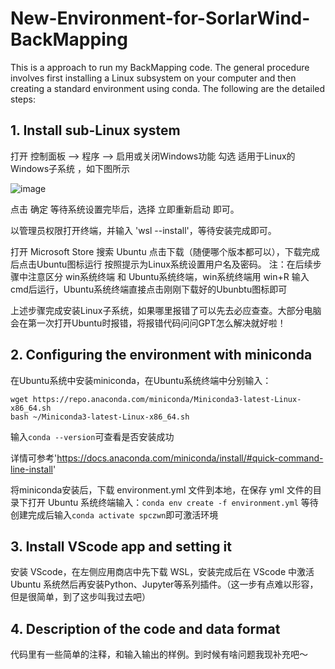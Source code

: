 # New-Environment-for-SorlarWind-BackMapping
This is a approach to run my BackMapping code. The general procedure involves first installing a Linux subsystem on your computer and then creating a standard environment using conda. The following are the detailed steps:

## 1. Install sub-Linux system

打开 控制面板 --> 程序 --> 启用或关闭Windows功能 勾选 适用于Linux的Windows子系统 ，如下图所示

![image](https://github.com/user-attachments/assets/49b7feb4-13e9-4784-8afa-c0f8e17e47e6)

点击 确定 等待系统设置完毕后，选择 立即重新启动 即可。

以管理员权限打开终端，并输入 'wsl --install'，等待安装完成即可。

打开 Microsoft Store 搜索 Ubuntu 点击下载（随便哪个版本都可以），下载完成后点击Ubuntu图标运行 按照提示为Linux系统设置用户名及密码。
注：在后续步骤中注意区分 win系统终端 和 Ubuntu系统终端，win系统终端用 win+R 输入cmd后运行，Ubuntu系统终端直接点击刚刚下载好的Ubunbtu图标即可

上述步骤完成安装Linux子系统，如果哪里报错了可以先去必应查查。大部分电脑会在第一次打开Ubuntu时报错，将报错代码问问GPT怎么解决就好啦！

## 2. Configuring the environment with miniconda
在Ubuntu系统中安装miniconda，在Ubuntu系统终端中分别输入：
```
wget https://repo.anaconda.com/miniconda/Miniconda3-latest-Linux-x86_64.sh
bash ~/Miniconda3-latest-Linux-x86_64.sh
```
输入`conda --version`可查看是否安装成功

详情可参考'https://docs.anaconda.com/miniconda/install/#quick-command-line-install'

将miniconda安装后，下载 environment.yml 文件到本地，在保存 yml 文件的目录下打开 Ubuntu 系统终端输入：`conda env create -f environment.yml`
等待创建完成后输入`conda activate spczwn`即可激活环境

## 3. Install VScode app and setting it
安装 VScode，在左侧应用商店中先下载 WSL，安装完成后在 VScode 中激活 Ubuntu 系统然后再安装Python、Jupyter等系列插件。（这一步有点难以形容，但是很简单，到了这步叫我过去吧）

## 4. Description of the code and data format
代码里有一些简单的注释，和输入输出的样例。到时候有啥问题我现补充吧～
